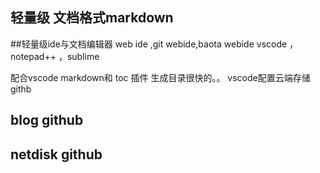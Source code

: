 


## 轻量级 文档格式markdown


##轻量级ide与文档编辑器  web ide 
,git webide,baota webide
vscode ，notepad++  ，sublime

配合vscode markdown和 toc 插件
生成目录很快的。。
vscode配置云端存储githb


## blog  github

## netdisk github





